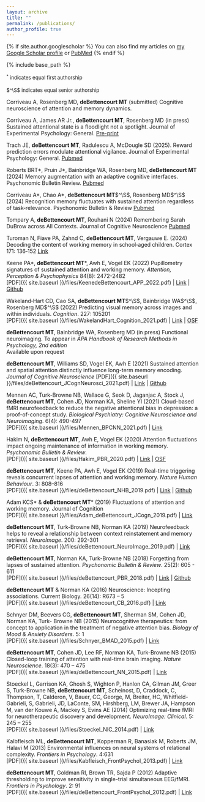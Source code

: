 ```yaml
---
layout: archive
title: ""
permalink: /publications/
author_profile: true
---
```


{% if site.author.googlescholar %}
  You can also find my articles on <a href="{{site.author.googlescholar}}">my Google Scholar profile</a> or <a href="{{site.author.pubmed}}">PubMed</a>
{% endif %}

{% include base_path %}

<font size="2"><sup>*</sup> indicates equal first authorship<br></font>  
<font size="2">$^\S$ indicates equal senior authorship</font>

Corriveau A, Rosenberg MD, **deBettencourt MT** (submitted) Cognitive neuroscience of attention and memory dynamics. 

Corriveau A, James AR Jr., **deBettencourt MT**, Rosenberg MD (in press) Sustained attentional state is a floodlight not a spotlight. Journal of Experimental Psychology: General. [Pre-print](https://osf.io/preprints/psyarxiv/k9cnm_v1)

Trach JE, **deBettencourt MT**, Radulescu A, McDougle SD (2025). Reward prediction errors modulate attentional vigilance. Journal of Experimental Psychology: General. [Pubmed](https://pubmed.ncbi.nlm.nih.gov/39836118/)

Roberts BRT\*, Pruin J\*, Bainbridge WA, Rosenberg MD, **deBettencourt MT** (2024) Memory augmentation with an adaptive cognitive interfaces. Psychonomic Bulletin Review. [Pubmed](https://pubmed.ncbi.nlm.nih.gov/39379775/)

Corriveau A\*, Chao A\*, **deBettencourt MT**$^\S$, Rosenberg MD$^\S$ (2024) Recognition memory fluctuates with sustained attention regardless of task‐relevance. Psychonomic Bulletin & Review [Pubmed]()

Tompary A, **deBettencourt MT**, Rouhani N (2024) Remembering Sarah DuBrow across All Contexts. Journal of Cognitive Neuroscience [Pubmed](https://pubmed.ncbi.nlm.nih.gov/38739569/)

Turoman N, Fiave PA, Zahnd C, **deBettencourt MT**, Vergauwe E. (2024) Decoding the content of working memory in school‐aged children. Cortex 171: 136‐152 [Link](https://www.sciencedirect.com/science/article/pii/S0010945223002769)

Keene PA\*, **deBettencourt MT**\*, Awh E, Vogel EK (2022) Pupillometry signatures of sustained attention and working memory. *Attention, Perception & Psychophysics* 84(8): 2472-2482  
[PDF]({{ site.baseurl }}/files/KeenedeBettencourt_APP_2022.pdf) | [Link](https://link.springer.com/article/10.3758/s13414-022-02557-5) | [Github](https://github.com/debetten/KeenedeBettencourt_PupilTrigger)

Wakeland‐Hart CD, Cao SA, **deBettencourt MT**$^\S$, Bainbridge WA$^\S$, Rosenberg MD$^\S$ (2022) Predicting visual memory across images and within individuals. *Cognition*. 227: 105201  
[PDF]({{ site.baseurl }}/files/WakelandHart_Cognition_2021.pdf) | [Link](https://www.sciencedirect.com/science/article/pii/S0010027722001895) | [OSF](https://osf.io/6uc48/?view_only=c924b74f89264520bba65e661e8d60da)

**deBettencourt MT**, Bainbridge WA, Rosenberg MD (in press) Functional neuroimaging. To appear in *APA Handbook of Research Methods in Psychology, 2nd edition*  
Available upon request

**deBettencourt MT**, Williams SD, Vogel EK, Awh E (2021) Sustained attention and spatial attention distinctly influence long-term memory encoding. *Journal of Cognitive Neuroscience*
[PDF]({{ site.baseurl }}/files/deBettencourt_JCognNeurosci_2021.pdf) | [Link](https://direct.mit.edu/jocn/article/33/10/2132/102759/Sustained-Attention-and-Spatial-Attention) | [Github](https://github.com/debetten/deBettencourt_CueAttnLTM)

Mennen AC, Turk-Browne NB, Wallace G, Seok D, Jaganjac A, Stock J, **deBettencourt MT**, Cohen JD, Norman KA, Sheline YI (2021) Cloud-based fMRI neurofeedback to reduce the negative attentional bias in depression: a proof-of-concept study. *Biological Psychiatry: Cognitive Neuroscience and Neuroimaging*. 6(4): 490-497  
[PDF]({{ site.baseurl }}/files/Mennen_BPCNN_2021.pdf) | [Link](https://www.sciencedirect.com/science/article/pii/S2451902220303104)

Hakim N, **deBettencourt MT**, Awh E, Vogel EK (2020) Attention fluctuations impact ongoing maintenance of information in working memory. *Psychonomic Bulletin & Review*.  
[PDF]({{ site.baseurl }}/files/Hakim_PBR_2020.pdf) | [Link](https://link.springer.com/article/10.3758/s13423-020-01790-z) | [OSF](https://osf.io/cg5f2/?view_only=ceb70b58c382498cb5d9ffc82223a157)

**deBettencourt MT**, Keene PA, Awh E, Vogel EK (2019) Real-time triggering reveals concurrent lapses of attention and working memory. *Nature Human Behaviour*. 3: 808–816  
[PDF]({{ site.baseurl }}/files/deBettencourt_NHB_2019.pdf) | [Link](https://www.nature.com/articles/s41562-019-0606-6) | [Github](https://github.com/AwhVogelLab/deBettencourt_rtAttnWM)

Adam KCS\* & **deBettencourt MT**\* (2019) Fluctuations of attention and working memory. Journal of Cognition  
[PDF]({{ site.baseurl }}/files/Adam_deBettencourt_JCogn_2019.pdf) | [Link](https://www.journalofcognition.org/articles/10.5334/joc.70/)

**deBettencourt MT**, Turk-Browne NB, Norman KA (2019) Neurofeedback helps to reveal a relationship between context reinstatement and memory retrieval. *NeuroImage*. 200: 292-301  
[PDF]({{ site.baseurl }}/files/deBettencourt_NeuroImage_2019.pdf) | [Link](https://www.sciencedirect.com/science/article/pii/S1053811919304872)

**deBettencourt MT**, Norman KA, Turk-Browne NB (2018) Forgetting from lapses of sustained attention. *Psychonomic Bulletin & Review*. 25(2): 605 - 611  
[PDF]({{ site.baseurl }}/files/deBettencourt_PBR_2018.pdf) | [Link](https://link.springer.com/article/10.3758/s13423-017-1309-5) | [Github](http://github.com/PrincetonCompMemLab/deBettencourt_realtimeBehav)

**deBettencourt MT** & Norman KA (2016) Neuroscience: Incepting associations. Current Biology. 26(14): R673 – 5  
[PDF]({{ site.baseurl }}/files/deBettencourt_CB_2016.pdf) | [Link](http://www.cell.com/current-biology/fulltext/S0960-9822(16)30536-X)

Schnyer DM, Beevers CG, **deBettencourt MT**, Sherman SM, Cohen JD, Norman KA, Turk- Browne NB (2015) Neurocognitive therapeutics: from concept to application in the treatment of negative attention bias. *Biology of Mood & Anxiety Disorders*. 5: 1  
[PDF]({{ site.baseurl }}/files/Schnyer_BMAD_2015.pdf) | [Link](https://biolmoodanxietydisord.biomedcentral.com/articles/10.1186/s13587-015-0016-y)

**deBettencourt MT**, Cohen JD, Lee RF, Norman KA, Turk-Browne NB (2015) Closed-loop training of attention with real-time brain imaging. *Nature Neuroscience*. 18(3): 470 – 475  
[PDF]({{ site.baseurl }}/files/deBettencourt_NN_2015.pdf) | [Link](http://www.nature.com/neuro/journal/v18/n3/full/nn.3940.html)

Stoeckel L, Garrison KA, Ghosh S, Wighton P, Hanlon CA, Gilman JM, Greer S, Turk-Browne NB, **deBettencourt MT**, Scheinost, D, Craddock, C, Thompson, T, Calderon, V, Bauer, CC, George, M, Breiter, HC, Whitfield-Gabrieli, S, Gabrieli, JD, LaConte, SM, Hirshberg, LM, Brewer JA, Hampson M, van der Kouwe A, Mackey S, Evins AE (2014) Optimizing real-time fMRI for neurotherapeutic discovery and development. *NeuroImage: Clinical*. 5: 245 – 255  
[PDF]({{ site.baseurl }}/files/Stoeckel_NIC_2014.pdf) | [Link](http://www.sciencedirect.com/science/article/pii/S2213158214000928)

Kalbfleisch ML, **deBettencourt MT**, Kopperman R, Banasiak M, Roberts JM, Halavi M (2013) Environmental influences on neural systems of relational complexity. *Frontiers in Psychology*. 4:631  
[PDF]({{ site.baseurl }}/files/Kabfleisch_FrontPsychol_2013.pdf) | [Link](http://journal.frontiersin.org/article/10.3389/fpsyg.2013.00631/full)

**deBettencourt MT**, Goldman RI, Brown TR, Sajda P (2012) Adaptive thresholding to improve sensitivity in single-trial simultaneous EEG/fMRI. *Frontiers in Psychology*. 2: 91  
[PDF]({{ site.baseurl }}/files/deBettencourt_FrontPsychol_2012.pdf) | [Link](http://journal.frontiersin.org/article/10.3389/fpsyg.2011.00091/full)

